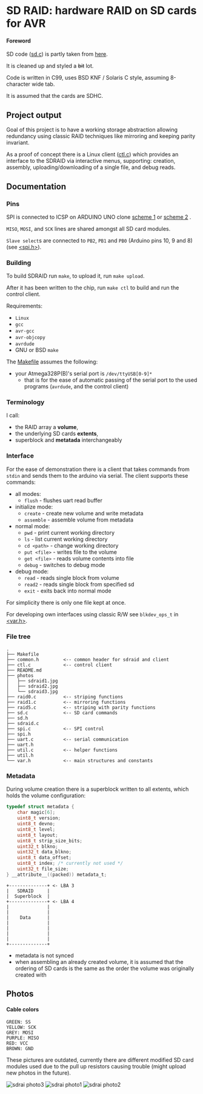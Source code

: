 SD RAID: hardware RAID on SD cards for AVR
============================================

#### Foreword

SD code ([sd.c](./sd.c)) is partly taken from [here](https://github.com/i350/ATMEGA328P-SD-Card-FAT32-SPI-ATMEL-Studio/tree/master).

It is cleaned up and styled a ~~bit~~ lot.

Code is written in C99, uses BSD KNF / Solaris C style, assuming 8-character wide
tab.

It is assumed that the cards are SDHC.

## Project output

Goal of this project is to have a working storage abstraction allowing redundancy
using classic RAID techniques like mirroring and keeping parity invariant.

As a proof of concept there is a Linux client ([ctl.c](./ctl.c)) which provides
an interface to the SDRAID via interactive menus, supporting: creation, assembly,
uploading/downloading of a single file, and debug reads.

## Documentation

### Pins

SPI is connected to ICSP on ARDUINO UNO clone
[scheme 1](https://jgaurorawiki.com/_media/a5/arduino-icsp.jpg)
or [scheme 2](https://www.olimex.com/Products/AVR/Programmers/AVR-ICSP/resources/AVR-ICSP.gif)
.

`MISO`, `MOSI`, and `SCK` lines are shared amongst all SD card modules.

`Slave select`s are connected to `PB2`, `PB1` and `PB0` (Arduino pins 10, 9 and 8)
(see [<spi.h>](./spi.h)).

### Building

To build SDRAID run `make`, to upload it, run `make upload`.

After it has been written to the chip, run `make ctl` to build and run the control
client.

Requirements:

- `Linux`
- `gcc`
- `avr-gcc`
- `avr-objcopy`
- `avrdude`
- GNU or BSD `make`

The [Makefile](./Makefile) assumes the following:

- your Atmega328P(B)'s serial port is `/dev/ttyUSB[0-9]*`
  - that is for the ease of automatic passing of the serial port to
    the used programs (`avrdude`, and the control client)

### Terminology

I call:
- the RAID array a **volume**,
- the underlying SD cards **extents**,
- superblock and **metatada** interchangeably

### Interface

For the ease of demonstration there is a client that
takes commands from `stdin` and sends them to the arduino
via serial. The client supports these commands:

- all modes:
  - `flush` - flushes uart read buffer
- initialize mode:
  - `create` - create new volume and write metadata
  - `assemble` - assemble volume from metadata
- normal mode:
  - `pwd` - print current working directory
  - `ls` - list current working directory
  - `cd <path>` - change working directory
  - `put <file>` - writes file to the volume
  - `get <file>` - reads volume contents into file
  - `debug` - switches to debug mode
- debug mode:
  - `read` - reads single block from volume
  - `read2` - reads single block from specified sd
  - `exit` - exits back into normal mode

For simplicity there is only one file kept at once.

For developing own interfaces using classic R/W see `blkdev_ops_t` in [<var.h>](./var.h).

### File tree

```
.
├── Makefile
├── common.h         <-- common header for sdraid and client
├── ctl.c            <-- control client
├── README.md
├── photos
│   ├── sdraid1.jpg
│   ├── sdraid2.jpg
│   └── sdraid3.jpg
├── raid0.c          <-- striping functions
├── raid1.c          <-- mirroring functions
├── raid5.c          <-- striping with parity functions
├── sd.c             <-- SD card commands
├── sd.h
├── sdraid.c
├── spi.c            <-- SPI control
├── spi.h
├── uart.c           <-- serial communication
├── uart.h
├── util.c           <-- helper functions
├── util.h
└── var.h            <-- main structures and constants
```

### Metadata

During volume creation there is a superblock written to all
extents, which holds the volume configuration:

```c
typedef struct metadata {
	char magic[6];
	uint8_t version;
	uint8_t devno;
	uint8_t level;
	uint8_t layout;
	uint8_t strip_size_bits;
	uint32_t blkno;
	uint32_t data_blkno;
	uint8_t data_offset;
	uint8_t index; /* currently not used */
	uint32_t file_size;
} __attribute__((packed)) metadata_t;
```

```
+--------------+ <- LBA 3
|   SDRAID     |
|  Superblock  |
+--------------+ <- LBA 4
|              |
|              |
|    Data      |
|              |
|              |
|              |
|              |
+--------------+
```

- metadata is not synced
- when assembling an already created volume, it is assumed that the ordering
  of SD cards is the same as the order the volume was originally created with

## Photos

#### Cable colors

```
GREEN: SS
YELLOW: SCK
GREY: MOSI
PURPLE: MISO
RED: VCC
BROWN: GND
```

These pictures are outdated, currently there are different modified SD card modules
used due to the pull up resistors causing trouble (might upload new photos in the future).

![sdrai photo3](photos/sdraid3.jpg)
![sdrai photo1](photos/sdraid1.jpg)
![sdrai photo2](photos/sdraid2.jpg)
